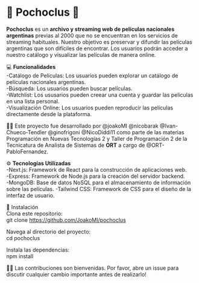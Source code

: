 # 🍿 **Pochoclus** 🧉

**Pochoclus** es un **archivo y streaming web de películas nacionales argentinas** previas al 2000 que no se encuentran en los servicios de streaming habituales. Nuestro objetivo es preservar y difundir las películas argentinas que son difíciles de encontrar. Los usuarios podrán acceder a nuestro catálogo y visualizar las películas de manera online.

💻 **Funcionalidades**  
-Catálogo de Películas: Los usuarios pueden explorar un catálogo de películas nacionales argentinas.  
-Búsqueda: Los usuarios pueden buscar películas.  
-Watchlist: Los ususarios pueden creear una cuenta y guardar las peliculas en una lista personal.   
-Visualización Online: Los usuarios pueden reproducir las películas directamente desde la plataforma.  

👨‍💻 Este proyecto fue desarrollado por @joakoMI @nicobarak @Ivan-Chueco-Tendler @ginofrigoni @NicoDiddi11 como parte de las materias Programación en Nuevas Tecnologías 2 y Taller de Programación 2 de la Tecnicatura de Analista de Sistemas de **ORT** a cargo de @ORT-PabloFernandez.

⚙ **Tecnologías Utilizadas**  
-Next.js: Framework de React para la construcción de aplicaciones web.  
-Express: Framework de Node.js para la creación del servidor backend.  
-MongoDB: Base de datos NoSQL para el almacenamiento de información sobre las películas.
-Tailwind CSS: Framework de CSS para el diseño de la interfaz de usuario.

🔗 Instalación  
Clona este repositorio:  
git clone https://github.com/JoakoMI/pochoclus

Navega al directorio del proyecto:  
cd pochoclus

Instala las dependencias:  
npm install

🙋‍♂️ Las contribuciones son bienvenidas. Por favor, abre un issue para discutir cualquier cambio importante antes de realizarlo!
